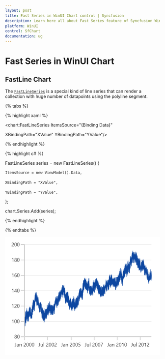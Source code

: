```yaml
---
layout: post
title: Fast Series in WinUI Chart control | Syncfusion
description: Learn here all about Fast Series feature of Syncfusion WinUI Chart control.It can render a collection with huge number of datapoints using the polyline segment
platform: WinUI
control: SfChart
documentation: ug
---
```


# Fast Series in WinUI Chart

## FastLine Chart

The [`FastLineSeries`](https://help.syncfusion.com/cr/winui/Syncfusion.UI.Xaml.Charts.FastLineSeries.html) is a special kind of line series that can render a collection with huge number of datapoints using the polyline segment. 

{% tabs %}

{% highlight xaml %}

<chart:FastLineSeries ItemsSource="{Binding Data}"

XBindingPath="XValue" YBindingPath="YValue"/>

{% endhighlight %}

{% highlight c# %}

FastLineSeries series = new FastLineSeries()
{

    ItemsSource = new ViewModel().Data,

    XBindingPath = "XValue",

    YBindingPath = "YValue",

};

chart.Series.Add(series);

{% endhighlight %}

{% endtabs %}

![FastLine chart type in WinUI](FastChart_images/fastline_chart.png)
